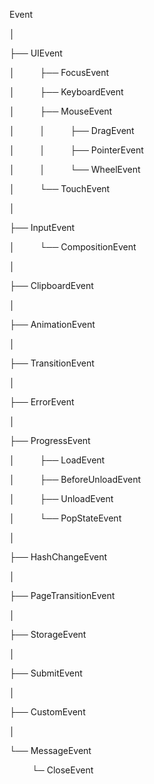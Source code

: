 Event

│

├── UIEvent

│  &emsp; &emsp; ├── FocusEvent

│  &emsp; &emsp; ├── KeyboardEvent

│  &emsp; &emsp; ├── MouseEvent

│ &emsp; &emsp;  │  &emsp; &emsp; ├── DragEvent

│ &emsp; &emsp;  │  &emsp; &emsp; ├── PointerEvent

│ &emsp; &emsp;  │  &emsp; &emsp; └── WheelEvent

│ &emsp; &emsp;  └── TouchEvent

│

├── InputEvent

│  &emsp; &emsp; └── CompositionEvent

│

├── ClipboardEvent

│

├── AnimationEvent

│

├── TransitionEvent

│

├── ErrorEvent

│

├── ProgressEvent

│ &emsp; &emsp;   ├── LoadEvent

│ &emsp; &emsp;  ├── BeforeUnloadEvent

│ &emsp; &emsp;  ├── UnloadEvent

│ &emsp; &emsp;  └── PopStateEvent

│

├── HashChangeEvent

│

├── PageTransitionEvent

│

├── StorageEvent

│

├── SubmitEvent

│

├── CustomEvent

│

└── MessageEvent

&emsp; &emsp; └─ CloseEvent

